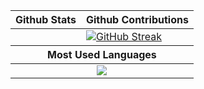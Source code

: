 <table>
    <thead>
        <tr>
            <th style='text-align: center;'>Github Stats</th>
            <th style='text-align: center;'>Github Contributions</th>
        </tr>
    </thead>
    <tbody>
        <tr>
            <td><img
                alt=""
                src="https://github-readme-stats-theta-one-37.vercel.app/api?username=denivic&show_icons=true&theme=radical&count_private=true&border_color=000000&line_height=20"></td>
            <td><a href="https://git.io/streak-stats"><img src="https://streak-stats.demolab.com?user=Denivic&theme=radical&border_radius=25&date_format=M%20j%5B%2C%20Y%5D&type=png" alt="GitHub Streak" /></a></td>
        </tr>
    <thead>
        <tr>
            <th colspan=2 style='text-align: center;'>Most Used Languages</th>
        </tr>
    </thead>
    <tr>
        <td colspan=2 style='text-align: center;'>
            <img src="https://github-readme-stats-theta-one-37.vercel.app/api/top-langs/?username=denivic&theme=radical&langs_count=10&layout=compact&exclude_repo=SR-Tools,ScriptFunctions&hide=Pascal&border_color=000000&bg_color=101010">
        </td>
    </tr>
    </tbody>
</table>